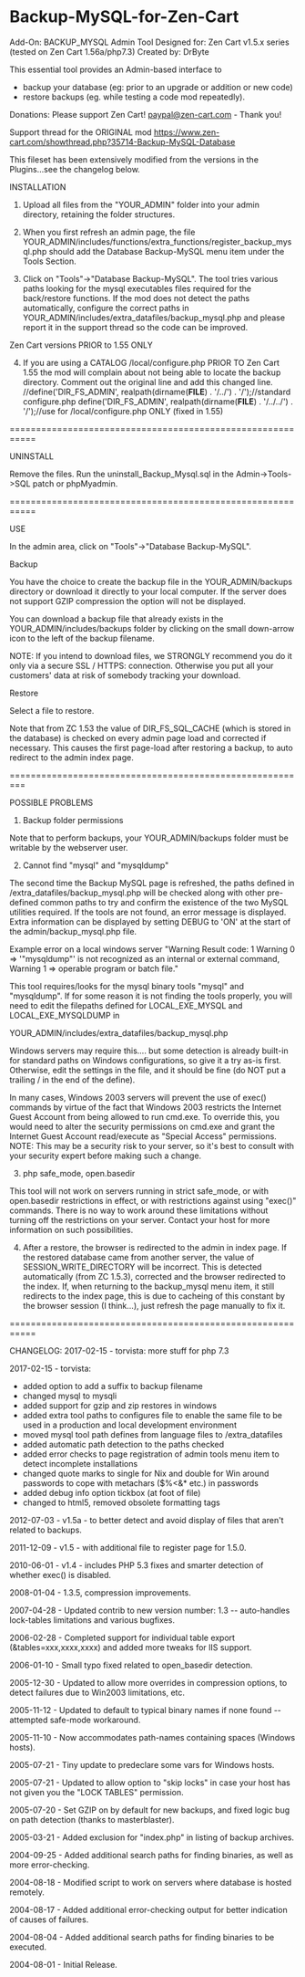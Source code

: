 # Backup-MySQL-for-Zen-Cart

Add-On: BACKUP_MYSQL Admin Tool 
Designed for: Zen Cart v1.5.x series (tested on Zen Cart 1.56a/php7.3)
Created by: DrByte

This essential tool provides an Admin-based interface to 
- backup your database (eg: prior to an upgrade or addition or new code) 
- restore backups (eg. while testing a code mod repeatedly).

Donations:  Please support Zen Cart!  paypal@zen-cart.com  - Thank you!

Support thread for the ORIGINAL mod
https://www.zen-cart.com/showthread.php?35714-Backup-MySQL-Database

This fileset has been extensively modified from the versions in the Plugins...see the changelog below.

INSTALLATION

1) Upload all files from the "YOUR_ADMIN" folder into your admin directory, retaining the folder structures.

2) When you first refresh an admin page, the file
YOUR_ADMIN/includes/functions/extra_functions/register_backup_mysql.php
should add the Database Backup-MySQL menu item under the Tools Section.

3) Click on "Tools"->"Database Backup-MySQL".
The tool tries various paths looking for the mysql executables files required for the back/restore functions.
If the mod does not detect the paths automatically, configure the correct paths in 
YOUR_ADMIN/includes/extra_datafiles/backup_mysql.php
and please report it in the support thread so the code can be improved.


Zen Cart versions PRIOR to 1.55 ONLY

4) If you are using a CATALOG /local/configure.php PRIOR TO Zen Cart 1.55 the mod will complain about not being able to locate the backup directory.
Comment out the original line and add this changed line.
//define('DIR_FS_ADMIN', realpath(dirname(__FILE__) . '/../') . '/');//standard configure.php
  define('DIR_FS_ADMIN', realpath(dirname(__FILE__) . '/../../') . '/');//use for /local/configure.php ONLY (fixed in 1.55)
  

===========================================================

UNINSTALL

Remove the files.
Run the uninstall_Backup_Mysql.sql in the Admin->Tools->SQL patch or phpMyadmin.

===========================================================

USE

In the admin area, click on "Tools"->"Database Backup-MySQL".

Backup

You have the choice to create the backup file in the YOUR_ADMIN/backups directory or download it directly to your local computer.
If the server does not support GZIP compression the option will not be displayed.

You can download a backup file that already exists in the YOUR_ADMIN/includes/backups folder by clicking on the small down-arrow icon to the left of the backup filename.

NOTE: If you intend to download files, we STRONGLY recommend you do it only via a secure SSL / HTTPS: connection. Otherwise you put all 
your customers' data at risk of somebody tracking your download.

Restore

Select a file to restore.

Note that from ZC 1.53 the value of DIR_FS_SQL_CACHE (which is stored in the database) is checked on every admin page load and corrected if necessary.
This causes the first page-load after restoring a backup, to auto redirect to the admin index page. 

=========================================================

POSSIBLE PROBLEMS

1) Backup folder permissions

Note that to perform backups, your YOUR_ADMIN/backups folder must be writable by the webserver user.

2) Cannot find "mysql" and "mysqldump"

The second time the Backup MySQL page is refreshed, the paths defined in 
/extra_datafiles/backup_mysql.php 
will be checked along with other pre-defined common paths to try and confirm the existence of the two MySQL utilities required.
If the tools are not found, an error message is displayed.
Extra information can be displayed by setting DEBUG to 'ON' at the start of the admin/backup_mysql.php
file.

Example error on a local windows server
"Warning Result code: 1
Warning 0 => '"mysqldump"' is not recognized as an internal or external command,
Warning 1 => operable program or batch file."

This tool requires/looks for the mysql binary tools "mysql" and "mysqldump".
If for some reason it is not finding the tools properly, you will need to edit the filepaths defined for LOCAL_EXE_MYSQL and LOCAL_EXE_MYSQLDUMP in

YOUR_ADMIN/includes/extra_datafiles/backup_mysql.php

Windows servers may require this.... but some detection is already built-in for standard paths on Windows configurations, so give it a try as-is first. 
Otherwise, edit the settings in the file, and it should be fine (do NOT put a trailing / in the end of the define).

In many cases, Windows 2003 servers will prevent the use of exec() commands by virtue of the fact that Windows 2003 restricts the Internet Guest Account from being allowed to run cmd.exe.  To override this, you would need to alter the security permissions on cmd.exe and grant the Internet Guest Account read/execute as "Special Access" permissions.
NOTE: This may be a security risk to your server, so it's best to consult with your security expert before making such a change.

3) php safe_mode, open.basedir

This tool will not work on servers running in strict safe_mode, or with open.basedir restrictions in effect, or with restrictions against using "exec()" commands. There is no way to work around these limitations without turning off the restrictions on your server. Contact your host for more information on such possibilities.
          
4) After a restore, the browser is redirected to the admin in index page.
If the restored database came from another server, the value of SESSION_WRITE_DIRECTORY will be incorrect. This is detected automatically (from ZC 1.5.3), corrected and the browser redirected to the index. If, when returning to the backup_mysql menu item, it still redirects to the index page, this is due to cacheing of this constant by the browser session (I think...), just refresh the page manually to fix it.

===========================================================

CHANGELOG:
2017-02-15	-	torvista:
more stuff for php 7.3

2017-02-15	-	torvista: 

- added option to add a suffix to backup filename
- changed mysql to mysqli
- added support for gzip and zip restores in windows
- added extra tool paths to configures file to enable the same file to be used in a production and local development environment
- moved mysql tool path defines from language files to /extra_datafiles
- added automatic path detection to the paths checked
- added error checks to page registration of admin tools menu item to detect incomplete installations
- changed quote marks to single for Nix and double for Win around passwords to cope with metachars ($%<&* etc.) in passwords
- added debug info option tickbox (at foot of file)
- changed to html5, removed obsolete formatting tags

2012-07-03	-	v1.5a - to better detect and avoid display of files that aren't related to backups.

2011-12-09	-	v1.5 - with additional file to register page for 1.5.0.

2010-06-01	-	v1.4 - includes PHP 5.3 fixes and smarter detection of whether exec() is disabled.

2008-01-04	-	1.3.5, compression improvements.

2007-04-28	-	Updated contrib to new version number: 1.3 -- auto-handles lock-tables limitations and various bugfixes.

2006-02-28	-	Completed support for individual table export (&tables=xxx,xxxx,xxxx) and added more tweaks for IIS support.

2006-01-10	-	Small typo fixed related to open_basedir detection.

2005-12-30	-	Updated to allow more overrides in compression options, to detect failures due to Win2003 limitations, etc.

2005-11-12	-	Updated to default to typical binary names if none found -- attempted safe-mode workaround.

2005-11-10	-	Now accommodates path-names containing spaces (Windows hosts).

2005-07-21	-	Tiny update to predeclare some vars for Windows hosts.

2005-07-21	-	Updated to allow option to "skip locks" in case your host has not given you the "LOCK TABLES" permission.

2005-07-20	-	Set GZIP on by default for new backups, and fixed logic bug on path detection (thanks to masterblaster).

2005-03-21	-	Added exclusion for "index.php" in listing of backup archives.

2004-09-25	-	Added additional search paths for finding binaries, as well as more error-checking.

2004-08-18	-	Modified script to work on servers where database is hosted remotely.

2004-08-17	-	Added additional error-checking output for better indication of causes of failures.

2004-08-04	-	Added additional search paths for finding binaries to be executed.

2004-08-01	-	Initial Release.